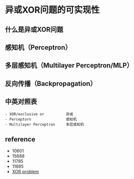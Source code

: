 # **异或XOR**问题的可实现性

## 什么是异或XOR问题

## 感知机（Perceptron）

## 多层感知机（Multilayer Perceptron/MLP）

## 反向传播（Backpropagation）

## 中英对照表

```list
- XOR/exclusive or          异或
- Perceptorn                感知机
- Multilayer Perceptron     多层感知机
```

## reference

- 10601
- 15688
- 11785
- 11695
- [XOR problem](https://medium.com/@jayeshbahire/the-xor-problem-in-neural-networks-50006411840b)
